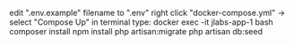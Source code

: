 edit ".env.example" filename to ".env"
right click "docker-compose.yml" -> select "Compose Up"
in terminal type: 
docker exec -it jlabs-app-1 bash
composer install
npm install
php artisan:migrate
php artisan db:seed
